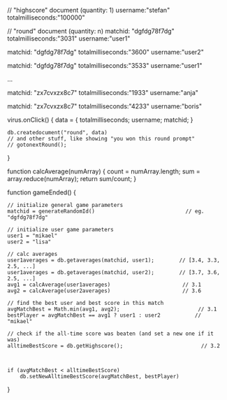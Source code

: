 
// "highscore" document (quantity: 1)
username:"stefan"
totalmilliseconds:"100000"

// "round" document (quantity: n)
matchid: "dgfdg78f7dg"
totalmilliseconds:"3031"
username:"user1"

matchid: "dgfdg78f7dg"
totalmilliseconds:"3600"
username:"user2"

matchid: "dgfdg78f7dg"
totalmilliseconds:"3533"
username:"user1"

...

matchid: "zx7cvxzx8c7"
totalmilliseconds:"1933"
username:"anja"

matchid: "zx7cvxzx8c7"
totalmilliseconds:"4233"
username:"boris"


virus.onClick() {
    data = {
    totalmilliseconds;
    username;
    matchid;
    }

    db.createdocument("round", data)
    // and other stuff, like showing "you won this round prompt"
    // gotonextRound();
}



function calcAverage(numArray) {
    count = numArray.length;
    sum = array.reduce(numArray);
    return sum/count;
}

function gameEnded() {

    // initialize general game parameters
    matchid = generateRandomId()                             // eg. "dgfdg78f7dg"

    // initialize user game parameters
    user1 = "mikael"
    user2 = "lisa"

    // calc averages
    user1averages = db.getaverages(matchid, user1);        // [3.4, 3.3, 2.5, ...]
    user1averages = db.getaverages(matchid, user2);        // [3.7, 3.6, 2.5, ...]
    avg1 = calcAverage(user1averages)                       // 3.1
    avg2 = calcAverage(user2averages)                       // 3.6

    // find the best user and best score in this match
    avgMatchBest = Math.min(avg1, avg2);                         // 3.1
    bestPlayer = avgMatchBest == avg1 ? user1 : user2           // "mikael"

    // check if the all-time score was beaten (and set a new one if it was)
    alltimeBestScore = db.getHighscore();                         // 3.2



    if (avgMatchBest < alltimeBestScore)
        db.setNewAlltimeBestScore(avgMatchBest, bestPlayer)

}
